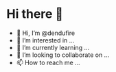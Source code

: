 # Hi there 👋

- 👋 Hi, I’m @dendufire
- 👀 I’m interested in ...
- 🌱 I’m currently learning ...
- 💞️ I’m looking to collaborate on ...
- 📫 How to reach me ...

<!---
dendufire/dendufire is a ✨ special ✨ repository because its `README.md` (this file) appears on your GitHub profile.
You can click the Preview link to take a look at your changes.
--->
